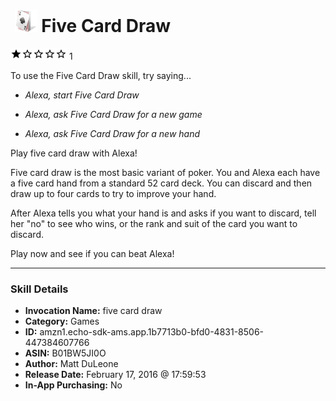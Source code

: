 # &nbsp;<img src="skill_icon" alt="Five Card Draw icon" width="36"> Five Card Draw
![1 stars](../../images/ic_star_black_18dp_1x.png)![1 stars](../../images/ic_star_border_black_18dp_1x.png)![1 stars](../../images/ic_star_border_black_18dp_1x.png)![1 stars](../../images/ic_star_border_black_18dp_1x.png)![1 stars](../../images/ic_star_border_black_18dp_1x.png) 1

To use the Five Card Draw skill, try saying...

* *Alexa, start Five Card Draw*

* *Alexa, ask Five Card Draw for a new game*

* *Alexa, ask Five Card Draw for a new hand*

Play five card draw with Alexa!

Five card draw is the most basic variant of poker. You and Alexa each have a five card hand from a standard 52 card deck. You can discard and then draw up to four cards to try to improve your hand.

After Alexa tells you what your hand is and asks if you want to discard, tell her "no" to see who wins, or the rank and suit of the card you want to discard.

Play now and see if you can beat Alexa!

***

### Skill Details

* **Invocation Name:** five card draw
* **Category:** Games
* **ID:** amzn1.echo-sdk-ams.app.1b7713b0-bfd0-4831-8506-447384607766
* **ASIN:** B01BW5JI0O
* **Author:** Matt DuLeone
* **Release Date:** February 17, 2016 @ 17:59:53
* **In-App Purchasing:** No
